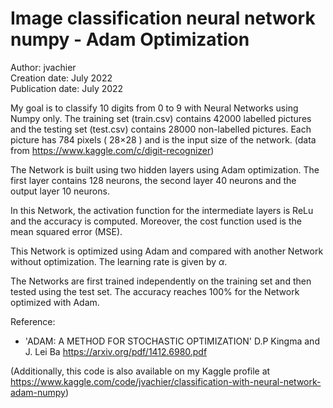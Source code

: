 # Image classification neural network numpy - Adam Optimization

Author: jvachier <br>
Creation date: July 2022 <br>
Publication date: July 2022 <br>

My goal is to classify 10 digits from 0 to 9 with Neural Networks using Numpy only. The training set (train.csv) contains 42000 labelled pictures and the testing set (test.csv) contains 28000 non-labelled pictures. Each picture has 784 pixels ( 28×28 ) and is the input size of the network. (data from https://www.kaggle.com/c/digit-recognizer)  <br>

The Network is built using two hidden layers using Adam optimization. The first layer contains 128 neurons, the second layer 40 neurons and the output layer 10 neurons. <br>

In this Network, the activation function for the intermediate layers is ReLu and the accuracy is computed. Moreover, the cost function used is the mean squared error (MSE). <br>

This Network is optimized using Adam and compared with another Network without optimization. The learning rate is given by $\alpha$. <br>

The Networks are first trained independently on the training set and then tested using the test set. The accuracy reaches 100% for the Network optimized with Adam. <br>

Reference: <br>

   - 'ADAM: A METHOD FOR STOCHASTIC OPTIMIZATION' D.P Kingma and J. Lei Ba https://arxiv.org/pdf/1412.6980.pdf <br>
    
(Additionally, this code is also available on my Kaggle profile at https://www.kaggle.com/code/jvachier/classification-with-neural-network-adam-numpy)
